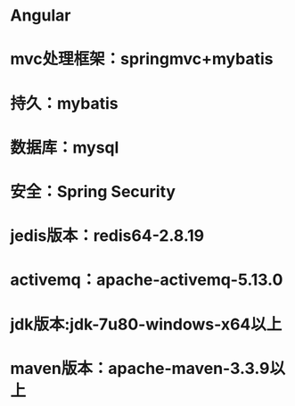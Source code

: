 # Angular
# mvc处理框架：springmvc+mybatis
# 持久：mybatis
# 数据库：mysql
# 安全：Spring Security
# jedis版本：redis64-2.8.19
# activemq：apache-activemq-5.13.0
# jdk版本:jdk-7u80-windows-x64以上
# maven版本：apache-maven-3.3.9以上